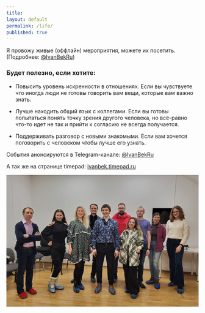 ```yaml
---
title:
layout: default
permalink: /life/
published: true
---
```


Я провожу живые (оффлайн) мероприятия, можете их посетить.
(Подробнее: [@IvanBekRu](https://t.me/IvanBekRu "Телеграм канал с анонсами"))

### Будет полезно, если хотите:
 * Повысить уровень искренности в отношениях.
  Если вы чувствуете что иногда люди не готовы говорить вам вещи, которые вам важно знать.

 * Лучше находить общий язык с коллегами.
  Если вы готовы попытаться понять точку зрения другого человека, но всё-равно что-то идет не так и прийти к согласию не всегда получается.  

 * Поддерживать разговор с новыми знакомыми.
  Если вам хочется поговорить с человеком чтобы лучше его узнать.

События анонсируются в Telegram-канале:
[@IvanBekRu](https://t.me/IvanBekRu "Телеграм канал с анонсами")

А так же на странице timepad:
[ivanbek.timepad.ru](https://ivanbek.timepad.ru/ "Анонсы на Timepad")

![alt text for screen readers](/assets/images/mc-photo-vse-cut-small.png "Text to show on mouseover")

